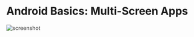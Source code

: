 # Android Basics: Multi-Screen Apps
![screenshot](https://github.com/amatanat/Android-Development-udacity/blob/master/ArrowMusicApp/arrow_app.png)
